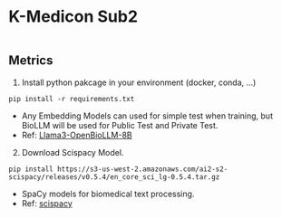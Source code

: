 # K-Medicon Sub2 
<img a=https://github.com/user-attachments/assets/513dbb0b-d30c-4eb5-abbd-c1e3fc7c3234>


## Metrics
1. Install python pakcage in your environment (docker, conda, ...)
```
pip install -r requirements.txt
```
- Any Embedding Models can used for simple test when training, but BioLLM will be used for Public Test and Private Test.
- Ref: <a href=https://huggingface.co/aaditya/Llama3-OpenBioLLM-8B> Llama3-OpenBioLLM-8B </a>

2. Download Scispacy Model.
```
pip install https://s3-us-west-2.amazonaws.com/ai2-s2-scispacy/releases/v0.5.4/en_core_sci_lg-0.5.4.tar.gz
```
- SpaCy models for biomedical text processing.</br>
- Ref: <a href=https://allenai.github.io/scispacy/>scispacy</a>
